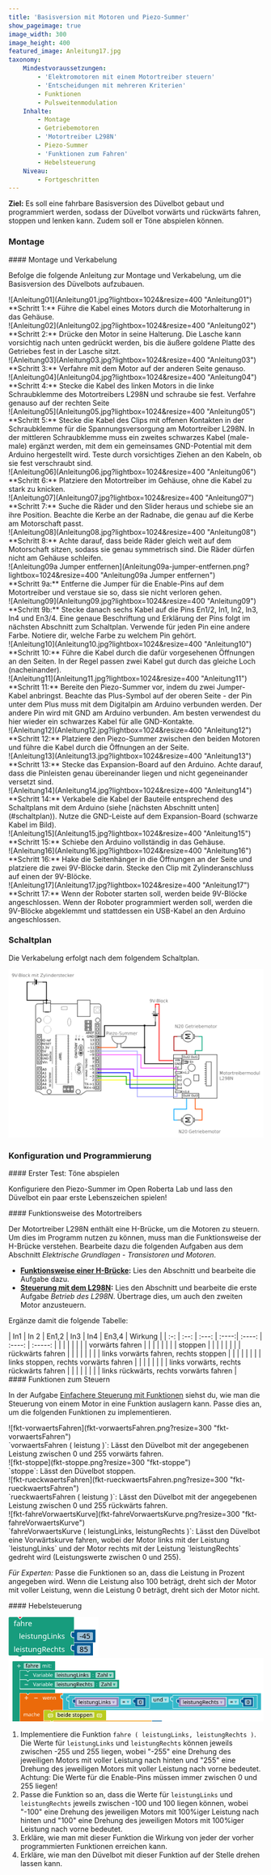 ```yaml
---
title: 'Basisversion mit Motoren und Piezo-Summer'
show_pageimage: true
image_width: 300
image_height: 400
featured_image: Anleitung17.jpg
taxonomy:
    Mindestvoraussetzungen:
        - 'Elektromotoren mit einem Motortreiber steuern'
        - 'Entscheidungen mit mehreren Kriterien'
        - Funktionen
        - Pulsweitenmodulation
    Inhalte:
        - Montage
        - Getriebemotoren
        - 'Motortreiber L298N'
        - Piezo-Summer
        - 'Funktionen zum Fahren'
        - Hebelsteuerung
    Niveau:
        - Fortgeschritten
---
```


**Ziel:** Es soll eine fahrbare Basisversion des Düvelbot gebaut und programmiert werden, sodass der Düvelbot vorwärts und rückwärts fahren, stoppen und lenken kann. Zudem soll er Töne abspielen können.
 
### Montage

<div class="aufgabe" markdown="1">
#### Montage und Verkabelung

Befolge die folgende Anleitung zur Montage und Verkabelung, um die Basisversion des Düvelbots aufzubauen.
</div>

<div class="flex-box" style="align-items: center;">
<div markdown="1"> ![Anleitung01](Anleitung01.jpg?lightbox=1024&resize=400 "Anleitung01")  </div>
<div markdown="1"> **Schritt 1:** Führe die Kabel eines Motors durch die Motorhalterung in das Gehäuse.</div>
</div>
<div class="flex-box" style="align-items: center;">
<div markdown="1"> ![Anleitung02](Anleitung02.jpg?lightbox=1024&resize=400 "Anleitung02")  </div>
<div markdown="1"> **Schritt 2:** Drücke den Motor in seine Halterung. Die Lasche kann vorsichtig nach unten gedrückt werden, bis die äußere goldene Platte des Getriebes fest in der Lasche sitzt.</div>
</div>
<div class="flex-box" style="align-items: center;">
<div markdown="1"> ![Anleitung03](Anleitung03.jpg?lightbox=1024&resize=400 "Anleitung03")  </div>
<div markdown="1"> **Schritt 3:** Verfahre mit dem Motor auf der anderen Seite genauso.  </div>
</div>
<div class="flex-box" style="align-items: center;">
<div markdown="1"> ![Anleitung04](Anleitung04.jpg?lightbox=1024&resize=400 "Anleitung04")  </div>
<div markdown="1"> **Schritt 4:** Stecke die Kabel des linken Motors in die linke Schraubklemme des Motortreibers L298N und schraube sie fest. Verfahre genauso auf der rechten Seite </div>
</div>
<div class="flex-box" style="align-items: center;">
<div markdown="1"> ![Anleitung05](Anleitung05.jpg?lightbox=1024&resize=400 "Anleitung05") </div>
<div markdown="1"> **Schritt 5:** Stecke die Kabel des Clips mit offenen Kontakten in der Schraubklemme für die Spannungsversorgung am Motortreiber L298N. In der mittleren Schraubklemme muss ein zweites schwarzes Kabel (male-male) ergänzt werden, mit dem ein gemeinsames GND-Potential mit dem Arduino hergestellt wird. Teste durch vorsichtiges Ziehen an den Kabeln, ob sie fest verschraubt sind.</div>
</div>
<div class="flex-box" style="align-items: center;">
<div markdown="1"> ![Anleitung06](Anleitung06.jpg?lightbox=1024&resize=400 "Anleitung06")  </div>
<div markdown="1"> **Schritt 6:** Platziere den Motortreiber im Gehäuse, ohne die Kabel zu stark zu knicken.  </div>
</div>
<div class="flex-box" style="align-items: center;">
<div markdown="1"> ![Anleitung07](Anleitung07.jpg?lightbox=1024&resize=400 "Anleitung07")  </div>
<div markdown="1"> **Schritt 7:** Suche die Räder und den Slider heraus und schiebe sie an ihre Position. Beachte die Kerbe an der Radnabe, die genau auf die Kerbe am Motorschaft passt. </div>
</div>
<div class="flex-box" style="align-items: center;">
<div markdown="1"> ![Anleitung08](Anleitung08.jpg?lightbox=1024&resize=400 "Anleitung08")  </div>
<div markdown="1"> **Schritt 8:** Achte darauf, dass beide Räder gleich weit auf dem Motorschaft sitzen, sodass sie genau symmetrisch sind. Die Räder dürfen nicht am Gehäuse schleifen.</div>
</div>
<div class="flex-box" style="align-items: center;">
<div markdown="1"> ![Anleitung09a Jumper entfernen](Anleitung09a-jumper-entfernen.png?lightbox=1024&resize=400 "Anleitung09a Jumper entfernen") </div>
<div markdown="1"> **Schritt 9a:** Entferne die Jumper für die Enable-Pins auf dem Motortreiber und verstaue sie so, dass sie nicht verloren gehen.</div>
</div>
<div class="flex-box" style="align-items: center;">
<div markdown="1"> ![Anleitung09](Anleitung09.jpg?lightbox=1024&resize=400 "Anleitung09") </div>
<div markdown="1"> **Schritt 9b:** Stecke danach sechs Kabel auf die Pins En1/2, In1, In2, In3, In4 und En3/4. Eine genaue Beschriftung und Erklärung der Pins folgt im nächsten Abschnitt zum Schaltplan. Verwende für jeden Pin eine andere Farbe. Notiere dir, welche Farbe zu welchem Pin gehört.</div>
</div>
<div class="flex-box" style="align-items: center;">
<div markdown="1"> ![Anleitung10](Anleitung10.jpg?lightbox=1024&resize=400 "Anleitung10")  </div>
<div markdown="1"> **Schritt 10:** Führe die Kabel durch die dafür vorgesehenen Öffnungen an den Seiten. In der Regel passen zwei Kabel gut durch das gleiche Loch (nacheinander). </div>
</div>
<div class="flex-box" style="align-items: center;">
<div markdown="1"> ![Anleitung11](Anleitung11.jpg?lightbox=1024&resize=400 "Anleitung11")  </div>
<div markdown="1">**Schritt 11:** Bereite den Piezo-Summer vor, indem du zwei Jumper-Kabel anbringst. Beachte das Plus-Symbol auf der oberen Seite - der Pin unter dem Plus muss mit dem Digitalpin am Arduino verbunden werden. Der andere Pin wird mit GND am Arduino verbunden. Am besten verwendest du hier wieder ein schwarzes Kabel für alle GND-Kontakte. </div>
</div>
<div class="flex-box" style="align-items: center;">
<div markdown="1"> ![Anleitung12](Anleitung12.jpg?lightbox=1024&resize=400 "Anleitung12")  </div>
<div markdown="1">**Schritt 12:** Platziere den Piezo-Summer zwischen den beiden Motoren und führe die Kabel durch die Öffnungen an der Seite. </div>
</div>
<div class="flex-box" style="align-items: center;">
<div markdown="1"> ![Anleitung13](Anleitung13.jpg?lightbox=1024&resize=400 "Anleitung13")  </div>
<div markdown="1"> **Schritt 13:** Stecke das Expansion-Board auf den Arduino. Achte darauf, dass die Pinleisten genau übereinander liegen und nicht gegeneinander versetzt sind.</div>
</div>
<div class="flex-box" style="align-items: center;">
<div markdown="1"> ![Anleitung14](Anleitung14.jpg?lightbox=1024&resize=400 "Anleitung14")  </div>
<div markdown="1"> **Schritt 14:** Verkabele die Kabel der Bauteile entsprechend des Schaltplans mit dem Arduino (siehe [nächsten Abschnitt unten](#schaltplan)). Nutze die GND-Leiste auf dem Expansion-Board (schwarze Kabel im Bild).</div>
</div>
<div class="flex-box" style="align-items: center;">
<div markdown="1"> ![Anleitung15](Anleitung15.jpg?lightbox=1024&resize=400 "Anleitung15")  </div>
<div markdown="1"> **Schritt 15:** Schiebe den Arduino vollständig in das Gehäuse. </div>
</div>
<div class="flex-box" style="align-items: center;">
<div markdown="1"> ![Anleitung16](Anleitung16.jpg?lightbox=1024&resize=400 "Anleitung16")  </div>
<div markdown="1"> **Schritt 16:** Hake die Seitenhänger in die Öffnungen an der Seite und platziere die zwei 9V-Blöcke darin. Stecke den Clip mit Zylinderanschluss auf einen der 9V-Blöcke. </div>
</div>
<div class="flex-box" style="align-items: center;">
<div markdown="1"> ![Anleitung17](Anleitung17.jpg?lightbox=1024&resize=400 "Anleitung17")  </div>
<div markdown="1"> **Schritt 17:** Wenn der Roboter starten soll, werden beide 9V-Blöcke angeschlossen. Wenn der Roboter programmiert werden soll, werden die 9V-Blöcke abgeklemmt und stattdessen ein USB-Kabel an den Arduino angeschlossen.</div>
</div>

### Schaltplan

Die Verkabelung erfolgt nach dem folgendem Schaltplan.

![Schaltplan für die Motoren und den Piezo-Summer](2_duevelbot-motoren_und_piezo-summer.png?lightbox=1024&resize=800&classes=caption "Schaltplan für die Motoren und den Piezo-Summer.")

### Konfiguration und Programmierung

<div markdown="1" class="aufgabe">
#### Erster Test: Töne abspielen

Konfiguriere den Piezo-Summer im Open Roberta Lab und lass den Düvelbot ein paar erste Lebenszeichen spielen!
</div>

<div markdown="1" class="aufgabe">
#### Funktionsweise des Motortreibers

Der Motortreiber L298N enthält eine H-Brücke, um die Motoren zu steuern. Um dies im Programm nutzen zu können, muss man die Funktionsweise der H-Brücke verstehen. Bearbeite dazu die folgenden Aufgaben aus dem Abschnitt *Elektrische Grundlagen - Transistoren und Motoren*.

- **[Funktionsweise einer H-Brücke](/arduinoskript/elektrik/transistoren-motoren/elektromotoren-mit-einem-motortreiber-steuern#funktionsweise-einer-h-brücke):** Lies den Abschnitt und bearbeite die Aufgabe dazu.
- **[Steuerung mit dem L298N](/arduinoskript/elektrik/transistoren-motoren/elektromotoren-mit-einem-motortreiber-steuern#steuerung-mit-dem-l298n):** Lies den Abschnitt und bearbeite die erste Aufgabe *Betrieb des L298N*. Übertrage dies, um auch den zweiten Motor anzusteuern.

Ergänze damit die folgende Tabelle:

<div markdown="1" style="overflow:auto;">
| In1 | In 2 | En1,2 | In3 | In4 | En3,4 | Wirkung |
| :-: | :--: | :---: | :----:| :----: | :----: | :-----: |
|    |     |   |     |     |    |    vorwärts fahren   |
|    |     |   |     |     |    |    stoppen   |
|    |     |   |     |     |    |    rückwärts fahren   |
|    |     |   |     |     |    |    links vorwärts fahren, rechts stoppen   |
|    |     |   |     |     |    |    links stoppen, rechts vorwärts fahren   |
|    |     |   |     |     |    |    links vorwärts, rechts rückwärts fahren   |
|    |     |   |     |     |    |    links rückwärts, rechts vorwärts fahren   |
</div>
</div>

<div markdown="1" class="aufgabe">
#### Funktionen zum Steuern

In der Aufgabe [Einfachere Steuerung mit Funktionen](/arduinoskript/elektrik/transistoren-motoren/elektromotoren-mit-einem-motortreiber-steuern#einfachere-steuerung-mit-funktionen) siehst du, wie man die Steuerung von einem Motor in eine Funktion auslagern kann. Passe dies an, um die folgenden Funktionen zu implementieren.

<div class="flex-box">
<div markdown="1"> ![fkt-vorwaertsFahren](fkt-vorwaertsFahren.png?resize=300 "fkt-vorwaertsFahren") </div>
<div markdown="1">`vorwaertsFahren ( leistung )`: Lässt den Düvelbot mit der angegebenen Leistung zwischen 0 und 255 vorwärts fahren.</div>
</div>
<div class="flex-box">
<div markdown="1"> ![fkt-stoppe](fkt-stoppe.png?resize=300 "fkt-stoppe")</div>
<div markdown="1">`stoppe`: Lässt den Düvelbot stoppen.</div>
</div>
<div class="flex-box">
<div markdown="1"> ![fkt-rueckwaertsFahren](fkt-rueckwaertsFahren.png?resize=300 "fkt-rueckwaertsFahren")</div>
<div markdown="1"> `rueckwaertsFahren ( leistung )`: Lässt den Düvelbot mit der angegebenen Leistung zwischen 0 und 255 rückwärts fahren.</div>
</div>
<div class="flex-box">
<div markdown="1"> ![fkt-fahreVorwaertsKurve](fkt-fahreVorwaertsKurve.png?resize=300 "fkt-fahreVorwaertsKurve")</div>
<div markdown="1">`fahreVorwaertsKurve ( leistungLinks, leistungRechts )`: Lässt den Düvelbot eine Vorwärtskurve fahren, wobei der Motor links mit der Leistung `leistungLinks` und der Motor rechts mit der Leistung `leistungRechts` gedreht wird (Leistungswerte zwischen 0 und 255).</div>
</div>

*Für Experten:* Passe die Funktionen so an, dass die Leistung in Prozent angegeben wird. Wenn die Leistung also 100 beträgt, dreht sich der Motor mit voller Leistung, wenn die Leistung 0 beträgt, dreht sich der Motor nicht.
</div>

<div markdown="1" class="aufgabe">
#### Hebelsteuerung

![fkt-fahre](fkt-fahre.png?resize=300 "fkt-fahre")
![prog-fahre-start](prog-fahre-start.png?lightbox=1024&resize=700&classes=caption "Möglicher Beginn der fahre-Funktion. Es werden mehrere Fallunterscheidungen benötigt. Der grüne Block ist ein Kommentar aus der Kategorie Text, der nur der eigenen Übersicht dient.") 

1. Implementiere die Funktion `fahre ( leistungLinks, leistungRechts )`. Die Werte für `leistungLinks` und `leistungRechts` können jeweils zwischen -255 und 255 liegen, wobei "-255" eine Drehung des jeweiligen Motors mit voller Leistung nach hinten und "255" eine Drehung des jeweiligen Motors mit voller Leistung nach vorne bedeutet. Achtung: Die Werte für die Enable-Pins müssen immer zwischen 0 und 255 liegen!
2. Passe die Funktion so an, dass die Werte für `leistungLinks` und `leistungRechts` jeweils zwischen -100 und 100 liegen können, wobei "-100" eine Drehung des jeweiligen Motors mit 100%iger Leistung nach hinten und "100" eine Drehung des jeweiligen Motors mit 100%iger Leistung nach vorne bedeutet.
3. Erkläre, wie man mit dieser Funktion die Wirkung von jeder der vorher programmierten Funktionen erreichen kann.
4. Erkläre, wie man den Düvelbot mit dieser Funktion auf der Stelle drehen lassen kann.

</div>
